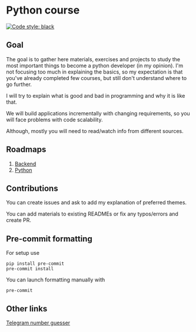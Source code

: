 # Python course
[![Code style: black](https://img.shields.io/badge/code%20style-black-000000.svg)](https://github.com/psf/black)
## Goal

The goal is to gather here materials, exercises and projects
to study the most important things to become a python developer (in my opinion).
I'm not focusing too much in explaining the basics,
so my expectation is that you've already completed few courses,
but still don't understand where to go further.

I will try to explain what is good and bad in programming and why it is like that.

We will build applications incrementally with changing
requirements, so you will face problems with code scalability.

Although, mostly you will need to read/watch info from different sources.

## Roadmaps
1. [Backend](https://roadmap.sh/backend)
2. [Python](https://roadmap.sh/python)


## Contributions
You can create issues and ask to add my explanation of preferred themes.

You can add materials to existing READMEs or fix any typos/errors and create PR.


## Pre-commit formatting
For setup use
```
pip install pre-commit
pre-commit install
```
You can launch formatting manually with
```
pre-commit
```


## Other links
[Telegram number guesser](https://github.com/KeSHaMI/telegram_number_guesser)
